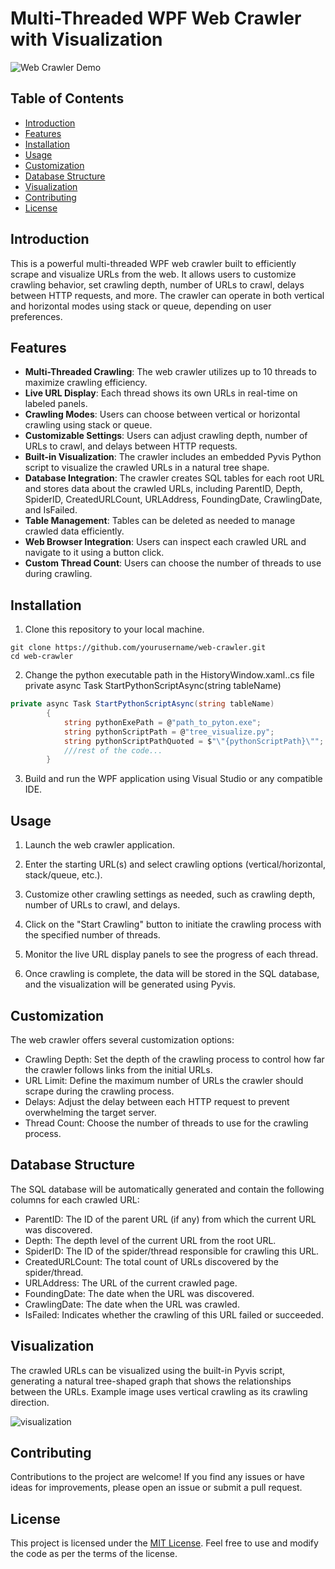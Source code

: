 # Multi-Threaded WPF Web Crawler with Visualization

![Web Crawler Demo](https://example.com/demo.gif)

## Table of Contents
- [Introduction](#introduction)
- [Features](#features)
- [Installation](#installation)
- [Usage](#usage)
- [Customization](#customization)
- [Database Structure](#database-structure)
- [Visualization](#visualization)
- [Contributing](#contributing)
- [License](#license)

## Introduction

This is a powerful multi-threaded WPF web crawler built to efficiently scrape and visualize URLs from the web. It allows users to customize crawling behavior, set crawling depth, number of URLs to crawl, delays between HTTP requests, and more. The crawler can operate in both vertical and horizontal modes using stack or queue, depending on user preferences.

## Features

- **Multi-Threaded Crawling**: The web crawler utilizes up to 10 threads to maximize crawling efficiency.
- **Live URL Display**: Each thread shows its own URLs in real-time on labeled panels.
- **Crawling Modes**: Users can choose between vertical or horizontal crawling using stack or queue.
- **Customizable Settings**: Users can adjust crawling depth, number of URLs to crawl, and delays between HTTP requests.
- **Built-in Visualization**: The crawler includes an embedded Pyvis Python script to visualize the crawled URLs in a natural tree shape.
- **Database Integration**: The crawler creates SQL tables for each root URL and stores data about the crawled URLs, including ParentID, Depth, SpiderID, CreatedURLCount, URLAddress, FoundingDate, CrawlingDate, and IsFailed.
- **Table Management**: Tables can be deleted as needed to manage crawled data efficiently.
- **Web Browser Integration**: Users can inspect each crawled URL and navigate to it using a button click.
- **Custom Thread Count**: Users can choose the number of threads to use during crawling.

## Installation

1. Clone this repository to your local machine.
```
git clone https://github.com/yourusername/web-crawler.git
cd web-crawler
```

2. Change the python executable path in the  HistoryWindow.xaml..cs file
private async Task StartPythonScriptAsync(string tableName)
```C#
private async Task StartPythonScriptAsync(string tableName)
        {
            string pythonExePath = @"path_to_pyton.exe";
            string pythonScriptPath = @"tree_visualize.py";
            string pythonScriptPathQuoted = $"\"{pythonScriptPath}\"";
            ///rest of the code...
        }
```

3. Build and run the WPF application using Visual Studio or any compatible IDE.

## Usage

1. Launch the web crawler application.

2. Enter the starting URL(s) and select crawling options (vertical/horizontal, stack/queue, etc.).

3. Customize other crawling settings as needed, such as crawling depth, number of URLs to crawl, and delays.

4. Click on the "Start Crawling" button to initiate the crawling process with the specified number of threads.

5. Monitor the live URL display panels to see the progress of each thread.

6. Once crawling is complete, the data will be stored in the SQL database, and the visualization will be generated using Pyvis.

## Customization

The web crawler offers several customization options:

- Crawling Depth: Set the depth of the crawling process to control how far the crawler follows links from the initial URLs.
- URL Limit: Define the maximum number of URLs the crawler should scrape during the crawling process.
- Delays: Adjust the delay between each HTTP request to prevent overwhelming the target server.
- Thread Count: Choose the number of threads to use for the crawling process.

## Database Structure

The SQL database will be automatically generated and contain the following columns for each crawled URL:

- ParentID: The ID of the parent URL (if any) from which the current URL was discovered.
- Depth: The depth level of the current URL from the root URL.
- SpiderID: The ID of the spider/thread responsible for crawling this URL.
- CreatedURLCount: The total count of URLs discovered by the spider/thread.
- URLAddress: The URL of the current crawled page.
- FoundingDate: The date when the URL was discovered.
- CrawlingDate: The date when the URL was crawled.
- IsFailed: Indicates whether the crawling of this URL failed or succeeded.

## Visualization

The crawled URLs can be visualized using the built-in Pyvis script, generating a natural tree-shaped graph that shows the relationships between the URLs. Example image uses vertical crawling as its crawling direction.

![visualization](https://github.com/UlasTanErsoyak/web_crawler/assets/92662728/a767147b-f697-4dad-9bfb-408d56b818d9)

## Contributing

Contributions to the project are welcome! If you find any issues or have ideas for improvements, please open an issue or submit a pull request.

## License

This project is licensed under the [MIT License](https://opensource.org/licenses/MIT). Feel free to use and modify the code as per the terms of the license.
